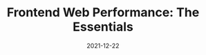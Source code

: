 ---
date: 2021-12-22
draft: true
tags:
  - performance
target_url: https://medium.com/@matthew.costello/frontend-web-performance-the-essentials-0-61fea500b180
title: "Frontend Web Performance: The Essentials"
---